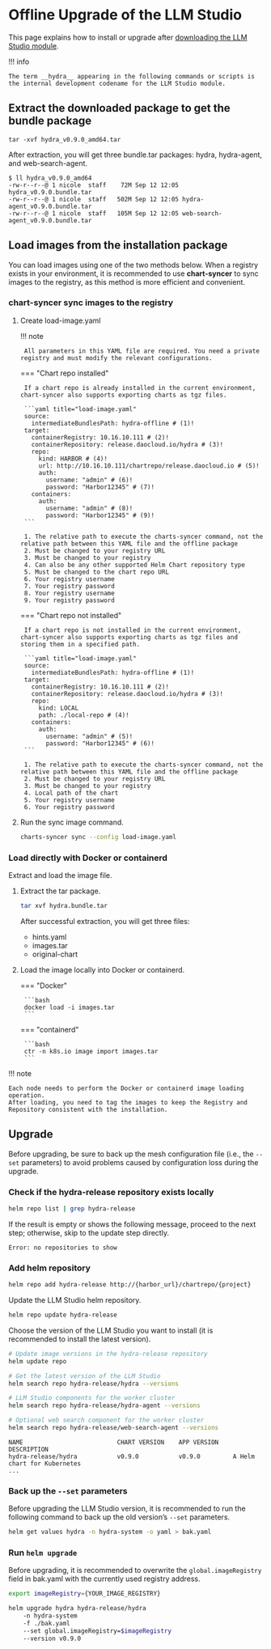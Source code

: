 # Offline Upgrade of the LLM Studio

This page explains how to install or upgrade after [downloading the LLM Studio module](../../../download/modules/hydra.md).

!!! info

    The term __hydra__ appearing in the following commands or scripts is the internal development codename for the LLM Studio module.

## Extract the downloaded package to get the bundle package

```shell
tar -xvf hydra_v0.9.0_amd64.tar
```

After extraction, you will get three bundle.tar packages: hydra, hydra-agent, and web-search-agent.

```shell
$ ll hydra_v0.9.0_amd64
-rw-r--r--@ 1 nicole  staff    72M Sep 12 12:05 hydra_v0.9.0.bundle.tar
-rw-r--r--@ 1 nicole  staff   502M Sep 12 12:05 hydra-agent_v0.9.0.bundle.tar
-rw-r--r--@ 1 nicole  staff   105M Sep 12 12:05 web-search-agent_v0.9.0.bundle.tar
```

## Load images from the installation package

You can load images using one of the two methods below. When a registry exists in your environment, it is recommended to use
**chart-syncer** to sync images to the registry, as this method is more efficient and convenient.

### chart-syncer sync images to the registry

1. Create load-image.yaml

    !!! note

        All parameters in this YAML file are required. You need a private registry and must modify the relevant configurations.

    === "Chart repo installed"

        If a chart repo is already installed in the current environment, chart-syncer also supports exporting charts as tgz files.

        ```yaml title="load-image.yaml"
        source:
          intermediateBundlesPath: hydra-offline # (1)!
        target:
          containerRegistry: 10.16.10.111 # (2)!
          containerRepository: release.daocloud.io/hydra # (3)!
          repo:
            kind: HARBOR # (4)!
            url: http://10.16.10.111/chartrepo/release.daocloud.io # (5)!
            auth:
              username: "admin" # (6)!
              password: "Harbor12345" # (7)!
          containers:
            auth:
              username: "admin" # (8)!
              password: "Harbor12345" # (9)!
        ```

        1. The relative path to execute the charts-syncer command, not the relative path between this YAML file and the offline package
        2. Must be changed to your registry URL
        3. Must be changed to your registry
        4. Can also be any other supported Helm Chart repository type
        5. Must be changed to the chart repo URL
        6. Your registry username
        7. Your registry password
        8. Your registry username
        9. Your registry password

    === "Chart repo not installed"

        If a chart repo is not installed in the current environment, chart-syncer also supports exporting charts as tgz files and storing them in a specified path.

        ```yaml title="load-image.yaml"
        source:
          intermediateBundlesPath: hydra-offline # (1)!
        target:
          containerRegistry: 10.16.10.111 # (2)!
          containerRepository: release.daocloud.io/hydra # (3)!
          repo:
            kind: LOCAL
            path: ./local-repo # (4)!
          containers:
            auth:
              username: "admin" # (5)!
              password: "Harbor12345" # (6)!
        ```

        1. The relative path to execute the charts-syncer command, not the relative path between this YAML file and the offline package
        2. Must be changed to your registry URL
        3. Must be changed to your registry
        4. Local path of the chart
        5. Your registry username
        6. Your registry password

2. Run the sync image command.

    ```bash
    charts-syncer sync --config load-image.yaml
    ```

### Load directly with Docker or containerd

Extract and load the image file.

1. Extract the tar package.

    ```bash
    tar xvf hydra.bundle.tar
    ```

    After successful extraction, you will get three files:

    * hints.yaml
    * images.tar
    * original-chart

2. Load the image locally into Docker or containerd.

    === "Docker"

        ```bash
        docker load -i images.tar
        ```

    === "containerd"

        ```bash
        ctr -n k8s.io image import images.tar
        ```

!!! note

    Each node needs to perform the Docker or containerd image loading operation.
    After loading, you need to tag the images to keep the Registry and Repository consistent with the installation.

## Upgrade

Before upgrading, be sure to back up the mesh configuration file (i.e., the `--set` parameters) to avoid problems caused by configuration loss during the upgrade.

### Check if the hydra-release repository exists locally

```bash
helm repo list | grep hydra-release
```

If the result is empty or shows the following message, proceed to the next step; otherwise, skip to the update step directly.

```none
Error: no repositories to show
```

### Add helm repository

```bash
helm repo add hydra-release http://{harbor_url}/chartrepo/{project}
```

Update the LLM Studio helm repository.

```bash
helm repo update hydra-release
```

Choose the version of the LLM Studio you want to install (it is recommended to install the latest version).

```bash
# Update image versions in the hydra-release repository
helm update repo

# Get the latest version of the LLM Studio
helm search repo hydra-release/hydra --versions

# LLM Studio components for the worker cluster
helm search repo hydra-release/hydra-agent --versions

# Optional web search component for the worker cluster
helm search repo hydra-release/web-search-agent --versions
```

```output
NAME                          CHART VERSION    APP VERSION    DESCRIPTION
hydra-release/hydra           v0.9.0           v0.9.0         A Helm chart for Kubernetes
...
```

### Back up the `--set` parameters

Before upgrading the LLM Studio version, it is recommended to run the following command
to back up the old version’s `--set` parameters.

```bash
helm get values hydra -n hydra-system -o yaml > bak.yaml
```

### Run `helm upgrade`

Before upgrading, it is recommended to overwrite the `global.imageRegistry` field in bak.yaml
with the currently used registry address.

```bash
export imageRegistry={YOUR_IMAGE_REGISTRY}
```

```bash
helm upgrade hydra hydra-release/hydra 
    -n hydra-system 
    -f ./bak.yaml 
    --set global.imageRegistry=$imageRegistry 
    --version v0.9.0
```
